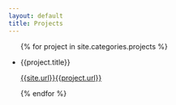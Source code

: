 ```yaml
---
layout: default
title: Projects
---
```

<div class="marginalize">
    <ul >
        {% for project in site.categories.projects %}
            <li>                
                <p>{{project.title}}</p>
                <a href="{{project.url | prepend: site.baseurl}}"><p>{{site.url}}{{project.url}}</p></a>
            </li>
        {% endfor %}
    </ul>
</div>
